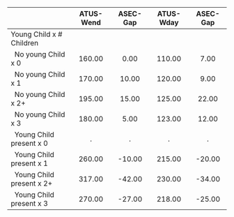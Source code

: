 
|                      |    ATUS-Wend |     ASEC-Gap |    ATUS-Wday |     ASEC-Gap |
| -------------------- | :----------: | :----------: | :----------: | :----------: |
| Young Child x # Children |              |              |              |              |
| &nbsp;&nbsp;No young Child x 0 |       160.00 |         0.00 |       110.00 |         7.00 |
| &nbsp;&nbsp;No young Child x 1 |       170.00 |        10.00 |       120.00 |         9.00 |
| &nbsp;&nbsp;No young Child x 2+ |       195.00 |        15.00 |       125.00 |        22.00 |
| &nbsp;&nbsp;No young Child x 3 |       180.00 |         5.00 |       123.00 |        12.00 |
| &nbsp;&nbsp;Young Child present x 0 |            . |            . |            . |            . |
| &nbsp;&nbsp;Young Child present x 1 |       260.00 |       -10.00 |       215.00 |       -20.00 |
| &nbsp;&nbsp;Young Child present x 2+ |       317.00 |       -42.00 |       230.00 |       -34.00 |
| &nbsp;&nbsp;Young Child present x 3 |       270.00 |       -27.00 |       218.00 |       -25.00 |

